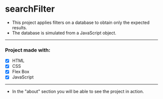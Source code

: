 # **searchFilter**
- This project applies filters on a database to obtain only the expected results.
- The database is simulated from a JavaScript object.

------------
### **Project made with:**

- [x] HTML
- [x] CSS
- [x] Flex Box
- [x] JavaScript

------------
- In the "about" section you will be able to see the project in action.